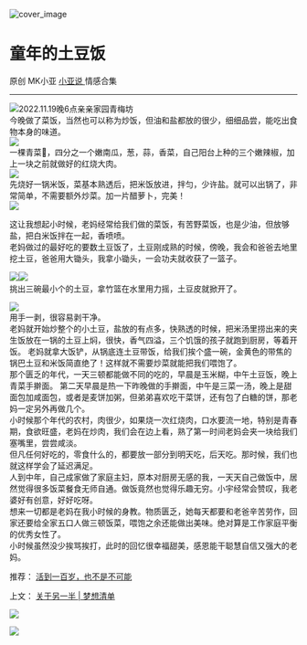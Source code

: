 ![cover_image](http://mmbiz.qpic.cn/mmbiz_jpg/A8SKDch4cJHqeXgUWDgkbLggsY9ibJTDicBG0ZvONHHwY8sHkAPSHsPMzrWMfQqeQ4blvFMr1AX6UkSpoeIQwcpw/0?wx_fmt=jpeg)

#  童年的土豆饭

原创  MK小亚  [ 小亚说 ](https://mp.weixin.qq.com/mp/appmsgalbum?__biz=MzUxNDAwNTk0MQ==&action=getalbum&album_id=1708248415014289409#wechat_redirect) 情感合集

__ _ _ _ _

![](https://mmbiz.qpic.cn/mmbiz_png/A8SKDch4cJHqeXgUWDgkbLggsY9ibJTDicGJ0L8XZ76AOwkaiaosPpJOApqXoQFmTsy9icgrILQmaZNj2T2lyD9nuw/640?wx_fmt=png)
​  ​2022.11.19晚6点亲亲家园青梅坊  
今晚做了菜饭，当然也可以称为炒饭，但油和盐都放的很少，细细品尝，能吃出食物本身的味道。  
![](https://mmbiz.qpic.cn/mmbiz_png/A8SKDch4cJHqeXgUWDgkbLggsY9ibJTDic2CtwNnqiaGG2GsXLJLicibhicKMBXQZ65SOYNunqMC0AQR9Y0iaqCYvIt5Q/640?wx_fmt=png)  
一棵青菜🥬，四分之一个嫩南瓜，葱，蒜，香菜，自己阳台上种​的三个嫩辣椒，加上一块之前就做好的红烧大肉。  
![](https://mmbiz.qpic.cn/mmbiz_png/A8SKDch4cJHqeXgUWDgkbLggsY9ibJTDiceRJmsBmwJdVMSjs7tWkBaXwNmviahjm37Dibr61hP1gPXPCFia90ypc1Q/640?wx_fmt=png)  
先烧好一锅米饭，菜基本熟透后，把米饭放进，拌匀，少许盐。就可以出锅了，非常简单，不需要额外炒菜。加一片醋萝卜，完美！  
![](https://mmbiz.qpic.cn/mmbiz_png/A8SKDch4cJHqeXgUWDgkbLggsY9ibJTDicVibRuCNVLEqBhJUm6QQ4zCTPmyOyYGUqVqZaFG49w3BO0q5mvUcibBCA/640?wx_fmt=png)  
  
这让我想起小时候，老妈经常给我们做的菜饭，有苦野菜饭​，也是少油，但放够盐，把白米饭拌在一起，香喷喷。  
老妈做过的最好吃的要数土豆饭了，土豆刚成熟的时候，傍晚，我会和爸爸去地里挖土豆，爸爸用大锄头，我拿小锄头，一会功夫就收获了一篮子。  
  
![](https://mmbiz.qpic.cn/mmbiz_png/A8SKDch4cJHqeXgUWDgkbLggsY9ibJTDiczry2IRbM2D04fSYm89IEn50wMdVLTiciaxrW8EGaRibv4pICqVSS8FRWQ/640?wx_fmt=png)
​  ​
![](https://mmbiz.qpic.cn/mmbiz_png/A8SKDch4cJHqeXgUWDgkbLggsY9ibJTDicibzM0UTGxmibDlxSRNJKCciciaMyl1s0C9KOD5nD0frl31ccyMLVlIrpyw/640?wx_fmt=png)
​  
挑出三碗最小个的土豆，拿竹篮在水里用力摇，土豆皮就掀开了。  
  
![](https://mmbiz.qpic.cn/mmbiz_png/A8SKDch4cJHqeXgUWDgkbLggsY9ibJTDic8tEZ7ZPLVoz73aic5BXriawaeY9T3diaeHVqHDnyeVqzJy1lsdHG1ow7A/640?wx_fmt=png)  
用手一剥，很容易剥干净。  
老妈就开始炒整个的小土豆，盐放的有点多，快熟透的时候，把米汤里捞出来的夹生饭放在一锅的土豆上焖，很快，香气四溢，三个饥饿的孩子就跑到厨房，等着开饭。
老妈就拿大饭铲，从锅底连土豆带饭，给我们挨个盛一碗，金黄色的带焦的锅巴土豆和米饭简直绝了！这样就不需要炒菜就能把我们喂饱了。  
那个匮乏的年代，一天三顿都能做不同的吃的，早晨是玉米糊，中午土豆饭，晚上青菜手擀面。
第二天早晨是热一下昨晚做的手擀面，中午是三菜一汤，晚上是甜面包加咸面包，或者是麦饼加粥，但弟弟喜欢吃干菜饼，还有包了白糖的饼，那老妈一定另外再做几个。  
小时候那个年代的农村，肉很少，如果烧一次红烧肉，口水要流一地，特别是青春期，食欲旺盛，老妈在炒肉，我们会在边上看，熟了第一时间老妈会夹一块给我们塞嘴里，尝尝咸淡。  
但凡任何好吃的，零食什么的，都要放一部分到明天吃，后天吃。那时候，我们也就这样学会了延迟满足。  
人到中年，自己成家做了家庭主妇，原本对厨房无感的我，一天天自己做饭中，居然觉得很多饭菜餐食无师自通。做饭竟然也觉得乐趣无穷。小宇经常会赞叹，我老婆好有创意，好好吃呀。  
想来一切都是老妈在我小时候的身教。物质匮乏，她每天都要和老爸辛苦劳作，回家还要给全家五口人做三顿饭菜，喂饱之余还能做出美味。绝对算是工作家庭平衡的优秀女性了。  
小时候虽然没少挨骂挨打，此时的回忆很幸福甜美，感恩能干聪慧自信又强大的老妈。  
  
  
推荐：  [ 活到一百岁，也不是不可能
](http://mp.weixin.qq.com/s?__biz=MzUxNDAwNTk0MQ==&mid=2247483704&idx=1&sn=dfbbe1321750ce81b34879745eea796b&chksm=f94dcfe2ce3a46f4d523630b552fa2c792af6b85392f0f7001b73b2629da0756981ddc719b0c&scene=21#wechat_redirect)  

上文： [ 关于另一半 | 梦想清单
](https://mp.weixin.qq.com/s?__biz=MzUxNDAwNTk0MQ==&mid=2247483894&idx=1&sn=25f8a0e9bd3f96dafb093d9d0ed82e96&chksm=f94dcf2cce3a463aa779edecf27544e4fa935148456d1972fd2cb3c87cb8a654833652d94f56&token=1279964396&lang=zh_CN&scene=21#wechat_redirect)

![](https://mmbiz.qpic.cn/mmbiz_gif/b96CibCt70iaZ7Bia3Wm91cEuWhERXfCYjTia9tf7aMjVBNRETSa2NpGjCV6tyNvgCLos8LBgwEgxcwaIw8zdOsG7A/640?wx_fmt=gif)

![](https://mmbiz.qpic.cn/mmbiz_jpg/A8SKDch4cJEicCnqTxiatgGquhIicZ1wJ1Dth5YOOzoYV7U4N3HmiaO0vVAzjOpBVdtF0gnL632Fc7HqiaDmgveQDEw/640?wx_fmt=jpeg)
